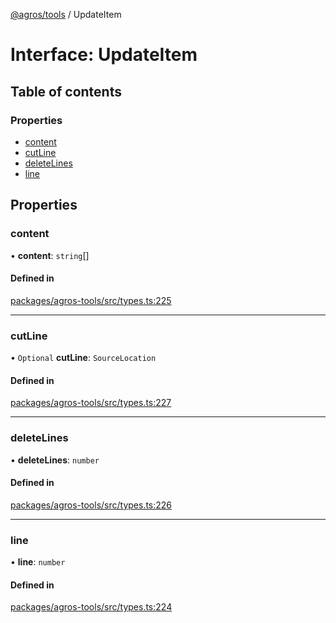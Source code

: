 [@agros/tools](../index.md) / UpdateItem

# Interface: UpdateItem

## Table of contents

### Properties

- [content](UpdateItem.md#content)
- [cutLine](UpdateItem.md#cutline)
- [deleteLines](UpdateItem.md#deletelines)
- [line](UpdateItem.md#line)

## Properties

### <a id="content" name="content"></a> content

• **content**: `string`[]

#### Defined in

[packages/agros-tools/src/types.ts:225](https://github.com/agrosjs/agros/blob/2842a8d/packages/agros-tools/src/types.ts#L225)

___

### <a id="cutline" name="cutline"></a> cutLine

• `Optional` **cutLine**: `SourceLocation`

#### Defined in

[packages/agros-tools/src/types.ts:227](https://github.com/agrosjs/agros/blob/2842a8d/packages/agros-tools/src/types.ts#L227)

___

### <a id="deletelines" name="deletelines"></a> deleteLines

• **deleteLines**: `number`

#### Defined in

[packages/agros-tools/src/types.ts:226](https://github.com/agrosjs/agros/blob/2842a8d/packages/agros-tools/src/types.ts#L226)

___

### <a id="line" name="line"></a> line

• **line**: `number`

#### Defined in

[packages/agros-tools/src/types.ts:224](https://github.com/agrosjs/agros/blob/2842a8d/packages/agros-tools/src/types.ts#L224)
